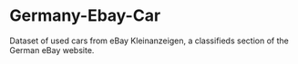 # Germany-Ebay-Car
Dataset of used cars from eBay Kleinanzeigen, a classifieds section of the German eBay website.
